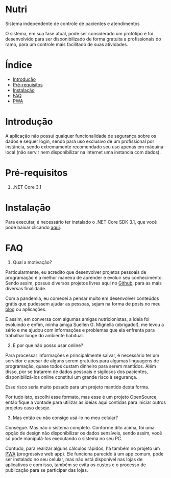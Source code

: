 # Nutri
Sistema independente de controle de pacientes e atendimentos

O sistema, em sua fase atual, pode ser considerado um protótipo e foi desenvolvido para ser disponibilizado de forma gratuita a profissionais do ramo, para um controle mais facilitado de suas atividades.

# Índice
* [Introdução](#introducao)
* [Pré-requisitos](#pre-requisitos)
* [Instalação](#instalacao)
* [FAQ](#faq)
* [PWA](#pwa)

# Introdução

A aplicação não possui qualquer funcionalidade de segurança sobre os dados e sequer login, sendo para uso exclusivo de um profissional por instância, sendo extremamente recomendado seu uso apenas em máquina local (não servir nem disponibilizar na internet uma instancia com dados).

# Pré-requisitos

1. .NET Core 3.1

# Instalação

Para executar, é necessário ter instalado o .NET Core SDK 3.1, que você pode baixar clicando [aqui](https://dotnet.microsoft.com/download/dotnet-core/thank-you/sdk-3.1.201-windows-x64-installer).

# FAQ

1. Qual a motivação?

Particularmente, eu acredito que desenvolver projetos pessoais de programação é a melhor maneira de aprender e evoluir seu conhecimento. Sendo assim, possuo diversos projetos livres aqui no [Github](https://github.com/PRElias?tab=repositories), para as mais diversas finalidade.

Com a pandemia, eu comecei a pensar muito em desenvolver conteúdos grátis que pudessem ajudar as pessoas, sejam na forma de posts no meu [blog](https://paulorobertoelias.com.br/) ou aplicações.

E assim, em conversa com algumas amigas nutricionistas, a ideia foi evoluindo e enfim, minha amiga Suellen G. Mignella (obrigado!), me levou a sério e me ajudou com informações e problemas que ela enfrenta para trabalhar longe do ambiente habitual.

2. E por que não posso usar online?

Para processar informações e principalmente salvar, é necessário ter um servidor e apesar de alguns serem gratuitos para algumas linguagens de programação, quase todos custam dinheiro para serem mantidos. Além disso, por se tratarem de dados pessoais e sigilosos dos pacientes, disponibilizá-los online constitui um grande risco à segurança.

Esse risco seria muito pesado para um projeto mantido desta forma.

Por tudo isto, escolhi esse formato, mas esse é um projeto OpenSource, então fique a vontade para utilizar as ideias aqui contidas para iniciar outros projetos caso deseje.

3. Mas então eu não consigo usá-lo no meu celular?

Consegue. Mas não o sistema completo. Conforme dito acima, foi uma opção de design não disponibilizar os dados sensíveis, sendo assim, você só pode manipulá-los executando o sistema no seu PC.

Contudo, para realizar alguns cálculos rápidos, há também no projeto um [PWA](https://pt.wikipedia.org/wiki/Progressive_web_app) (progressive web app). Ele funciona parecido à um app comum, pode ser instalado no seu celular, mas não está disponível nas lojas de aplicativos e com isso, também se evita os custos e o processo de publicação para se participar das lojas.
